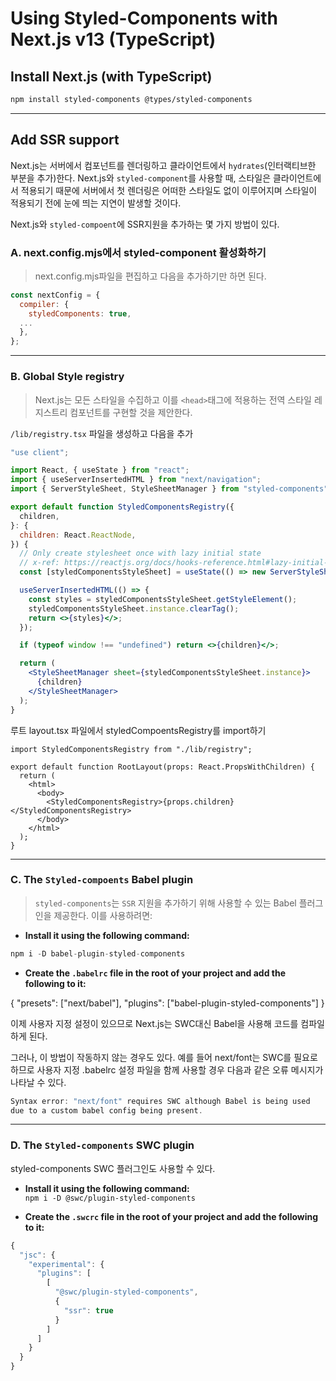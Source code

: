 # Using Styled-Components with Next.js v13 (TypeScript)

## Install Next.js (with TypeScript)

```bash
npm install styled-components @types/styled-components
```

---

## Add SSR support

Next.js는 서버에서 컴포넌트를 렌더링하고 클라이언트에서 `hydrates`(인터랙티브한 부분을 추가)한다. Next.js와 `styled-component`를 사용할 때, 스타일은 클라이언트에서 적용되기 때문에 서버에서 첫 렌더링은 어떠한 스타일도 없이 이루어지며 스타일이 적용되기 전에 눈에 띄는 지연이 발생할 것이다.

Next.js와 `styled-compoent`에 SSR지원을 추가하는 몇 가지 방법이 있다.

### A. next.config.mjs에서 styled-component 활성화하기

> next.config.mjs파일을 편집하고 다음을 추가하기만 하면 된다.

```jsx
const nextConfig = {
  compiler: {
    styledComponents: true,
  ...
  },
};
```

---

### B. Global Style registry

> Next.js는 모든 스타일을 수집하고 이를 `<head>`태그에 적용하는 전역 스타일 레지스트리 컴포넌트를 구현할 것을 제안한다.

`/lib/registry.tsx` 파일을 생성하고 다음을 추가

```jsx
"use client";

import React, { useState } from "react";
import { useServerInsertedHTML } from "next/navigation";
import { ServerStyleSheet, StyleSheetManager } from "styled-components";

export default function StyledComponentsRegistry({
  children,
}: {
  children: React.ReactNode,
}) {
  // Only create stylesheet once with lazy initial state
  // x-ref: https://reactjs.org/docs/hooks-reference.html#lazy-initial-state
  const [styledComponentsStyleSheet] = useState(() => new ServerStyleSheet());

  useServerInsertedHTML(() => {
    const styles = styledComponentsStyleSheet.getStyleElement();
    styledComponentsStyleSheet.instance.clearTag();
    return <>{styles}</>;
  });

  if (typeof window !== "undefined") return <>{children}</>;

  return (
    <StyleSheetManager sheet={styledComponentsStyleSheet.instance}>
      {children}
    </StyleSheetManager>
  );
}
```

루트 layout.tsx 파일에서 styledCompoentsRegistry를 import하기

```tsx
import StyledComponentsRegistry from "./lib/registry";

export default function RootLayout(props: React.PropsWithChildren) {
  return (
    <html>
      <body>
        <StyledComponentsRegistry>{props.children}</StyledComponentsRegistry>
      </body>
    </html>
  );
}
```

---

### C. The `Styled-compoents` Babel plugin

> `styled-components`는 `SSR` 지원을 추가하기 위해 사용할 수 있는 Babel 플러그인을 제공한다. 이를 사용하려면:

- **Install it using the following command:**

```jsx
npm i -D babel-plugin-styled-components
```

- **Create the `.babelrc` file in the root of your project and add the following to it:**

{
"presets": ["next/babel"],
"plugins": ["babel-plugin-styled-components"]
}

이제 사용자 지정 설정이 있으므로 Next.js는 SWC대신 Babel을 사용해 코드를 컴파일 하게 된다.

그러나, 이 방법이 작동하지 않는 경우도 있다. 예를 들어 next/font는 SWC를 필요로 하므로 사용자 지정 .babelrc 설정 파일을 함께 사용할 경우 다음과 같은 오류 메시지가 나타날 수 있다.

```jsx
Syntax error: "next/font" requires SWC although Babel is being used
due to a custom babel config being present.
```

---

### D. The `Styled-components` SWC plugin

styled-components SWC 플러그인도 사용할 수 있다.

- **Install it using the following command:**  
  `npm i -D @swc/plugin-styled-components`

- **Create the `.swcrc` file in the root of your project and add the following to it:**

```jsx
{
  "jsc": {
    "experimental": {
      "plugins": [
        [
          "@swc/plugin-styled-components",
          {
            "ssr": true
          }
        ]
      ]
    }
  }
}

```
